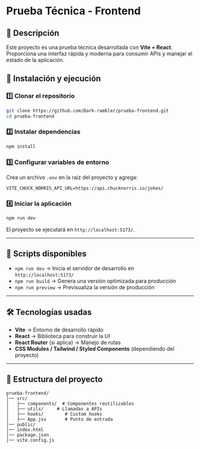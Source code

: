 # Prueba Técnica - Frontend

## 📌 Descripción
Este proyecto es una prueba técnica desarrollada con **Vite + React**. Proporciona una interfaz rápida y moderna para consumir APIs y manejar el estado de la aplicación.

## 🚀 Instalación y ejecución
### 1️⃣ Clonar el repositorio
```sh
git clone https://github.com/Dark-rambler/prueba-frontend.git
cd prueba-frontend
```

### 2️⃣ Instalar dependencias
```sh
npm install
```
### 3️⃣ Configurar variables de entorno
Crea un archivo `.env` en la raíz del proyecto y agrega:
```
VITE_CHUCK_NORRIS_API_URL=https://api.chucknorris.io/jokes/
```

### 4️⃣ Iniciar la aplicación
```sh
npm run dev
```
El proyecto se ejecutará en `http://localhost:5173/`.

---

## 📌 Scripts disponibles
- `npm run dev` → Inicia el servidor de desarrollo en `http://localhost:5173/`
- `npm run build` → Genera una versión optimizada para producción
- `npm run preview` → Previsualiza la versión de producción

---

## 🛠️ Tecnologías usadas
- **Vite** → Entorno de desarrollo rápido
- **React** → Biblioteca para construir la UI
- **React Router** (si aplica) → Manejo de rutas
- **CSS Modules / Tailwind / Styled Components** (dependiendo del proyecto)

---

## 📄 Estructura del proyecto
```
prueba-frontend/
│── src/
│   ├── components/  # Componentes reutilizables
│   ├── utils/     # Llamadas a APIs
│   ├── hooks/        # Custom hooks
│   ├── App.jsx       # Punto de entrada
│── public/
│── index.html
│── package.json
│── vite.config.js
```
